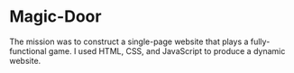 # Magic-Door

The mission was to construct a single-page website that plays a fully-functional game. I used HTML, CSS, and JavaScript to produce a dynamic website.
